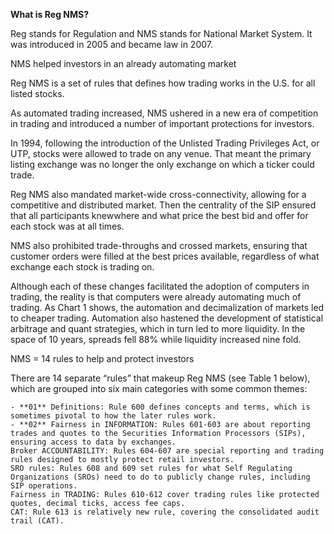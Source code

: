 **What is Reg NMS?**

Reg stands for Regulation and NMS stands for National Market System. It was introduced in 2005 and became law in 2007.

NMS helped investors in an already automating market

Reg NMS is a set of rules that defines how trading works in the U.S. for all listed stocks.

As automated trading increased, NMS ushered in a new era of competition in trading and introduced a   number of important protections for investors.

In 1994, following the introduction of the Unlisted Trading Privileges Act, or UTP, stocks were allowed to trade on any venue. That meant the primary listing exchange was no longer the only exchange on which a ticker could trade.

Reg NMS also mandated market-wide cross-connectivity, allowing for a competitive and distributed market. Then the centrality of the SIP ensured that all participants knewwhere and what price the best bid and offer for each stock was at all times.

NMS also prohibited trade-throughs and crossed markets, ensuring that customer orders were filled at the best prices available, regardless of what exchange each stock is trading on.

Although each of these changes facilitated the adoption of computers in trading, the reality is that computers were already automating much of trading. As Chart 1 shows, the automation and decimalization of markets led to cheaper trading. Automation also hastened the development of statistical arbitrage and quant strategies, which in turn led to more liquidity. In the space of 10 years, spreads fell 88% while liquidity increased nine fold.

NMS = 14 rules to help and protect investors

There are 14 separate “rules” that makeup Reg NMS (see Table 1 below), which are grouped into six main categories with some common themes:

    - **01** Definitions: Rule 600 defines concepts and terms, which is sometimes pivotal to how the later rules work.
    - **02** Fairness in INFORMATION: Rules 601-603 are about reporting trades and quotes to the Securities Information Processors (SIPs), ensuring access to data by exchanges.
    Broker ACCOUNTABILITY: Rules 604-607 are special reporting and trading rules designed to mostly protect retail investors.
    SRO rules: Rules 608 and 609 set rules for what Self Regulating Organizations (SROs) need to do to publicly change rules, including SIP operations.
    Fairness in TRADING: Rules 610-612 cover trading rules like protected quotes, decimal ticks, access fee caps.
    CAT: Rule 613 is relatively new rule, covering the consolidated audit trail (CAT).

